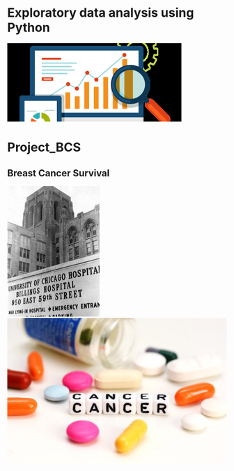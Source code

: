 # Exploratory data analysis using Python
![](Project_BCS/Images/EDA5.png)

# Project_BCS
## Breast Cancer Survival

![](Project_BCS/Images/Hosp.jpg)
![](Project_BCS/Images/Canc.jpeg)
